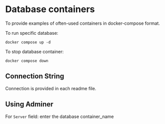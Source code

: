 # Database containers
To provide examples of often-used containers in docker-compose format. 

To run specific database: 
```
docker compose up -d 
```
To stop database container: 
```
docker compose down
```

## Connection String
Connection is provided in each readme file. 

## Using Adminer
For `Server` field: enter the database container_name

